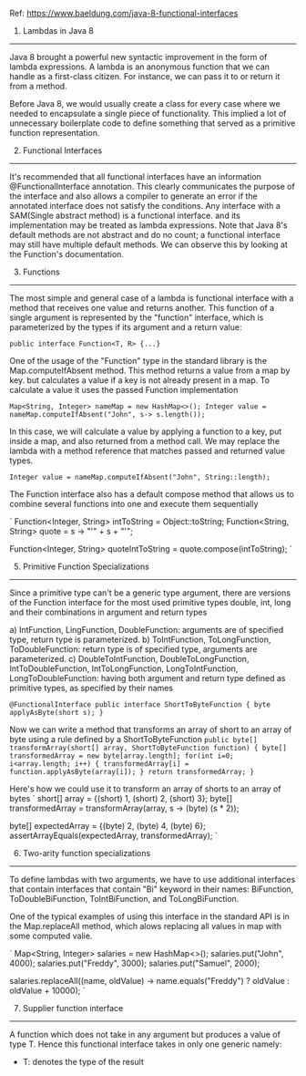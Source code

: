 Ref: https://www.baeldung.com/java-8-functional-interfaces

1. Lambdas in Java 8
--------------------
Java 8 brought a powerful new syntactic improvement in the form of lambda expressions. A lambda is an anonymous function that
we can handle as a first-class citizen. For instance, we can pass it to or return it from a method.

Before Java 8, we would usually create a class for every case where we needed to encapsulate a single piece of
functionality. This implied a lot of unnecessary boilerplate code to define something that served as a primitive function
representation.

2. Functional Interfaces
-----------------------
It's recommended that all functional interfaces have an information @FunctionalInterface annotation. This clearly communicates
the purpose of the interface and also allows a compiler to generate an error if the annotated interface does not satisfy the
conditions. Any interface with a SAM(Single abstract method) is a functional interface. and its implementation may be treated
as lambda expressions.
Note that Java 8's default methods are not abstract and do no count; a functional interface may still have multiple default
methods. We can observe this by looking at the Function's documentation.

3. Functions
-----------------------
The most simple and general case of a lambda is functional interface with a method that receives one value and returns another.
This function of a single argument is represented by the "function" interface, which is parameterized by the types if its argument
and a return value:

`
public interface Function<T, R> {...}
`

One of the usage of the "Function" type in the standard library is the Map.computeIfAbsent method. This method returns a value from a
map by key. but calculates a value if a key is not already present in a map. To calculate a value it uses the passed Function
implementation

`
Map<String, Integer> nameMap = new HashMap<>();
Integer value = nameMap.computeIfAbsent("John", s-> s.length());
`

In this case, we will calculate a value by applying a function to a key, put inside a map, and also returned from a method call. We may
replace the lambda with a method reference that matches passed and returned value types.

`
Integer value = nameMap.computeIfAbsent("John", String::length);
`

The Function interface also has a default compose method that allows us to combine several functions into one and execute them sequentially

`
Function<Integer, String> intToString = Object::toString;
Function<String, String> quote = s -> "'" + s + "'";

Function<Integer, String> quoteIntToString = quote.compose(intToString);
`

5. Primitive Function Specializations
--------------------------------
Since a primitive type can't be a generic type argument, there are versions of the Function interface for the most used primitive types double, int, long and their combinations in
argument and return types

a) IntFunction, LingFunction, DoubleFunction: arguments are of specified type, return type is parameterized.
b) ToIntFunction, ToLongFunction, ToDoubleFunction: return type is of specified type, arguments are parameterized.
c) DoubleToIntFunction, DoubleToLongFunction, IntToDoubleFunction, IntToLongFunction, LongToIntFunction, LongToDoubleFunction: having both argument
and return type defined as primitive types, as specified by their names

`
@FunctionalInterface
public interface ShortToByteFunction {
    byte applyAsByte(short s);
}
`

Now we can write a method that transforms an array of short to an array of byte using a rule defined by a ShortToByteFunction
`
public byte[] transformArray(short[] array, ShortToByteFunction function) {
    byte[] transformedArray = new byte[array.length];
    for(int i=0; i<array.length; i++) {
        transformedArray[i] = function.applyAsByte(array[i]);
    }
    return transformedArray;
}
`

Here's how we could use it to transform an array of shorts to an array of bytes
`
short[] array = {(short) 1, (short) 2, (short) 3};
byte[] transformedArray = transformArray(array, s -> (byte) (s * 2));

byte[] expectedArray = {(byte) 2, (byte) 4, (byte) 6};
assertArrayEquals(expectedArray, transformedArray);
`

6. Two-arity function specializations
----------------------------------
To define lambdas with two arguments, we have to use additional interfaces that contain interfaces that contain "Bi" keyword in their
names: BiFunction, ToDoubleBiFunction, ToIntBiFunction, and ToLongBiFunction.

One of the typical examples of using this interface in the standard API is in the Map.replaceAll method, which alows replacing all values
in map with some computed valie.

`
Map<String, Integer> salaries = new HashMap<>();
salaries.put("John", 4000);
salaries.put("Freddy", 3000);
salaries.put("Samuel", 2000);

salaries.replaceAll((name, oldValue) ->
    name.equals("Freddy") ? oldValue : oldValue + 10000);
`

7. Supplier function interface
-----------------------------------
A function which does not take in any argument but produces a value of type T. Hence this functional interface takes in only one generic namely:

* T: denotes the type of the result




